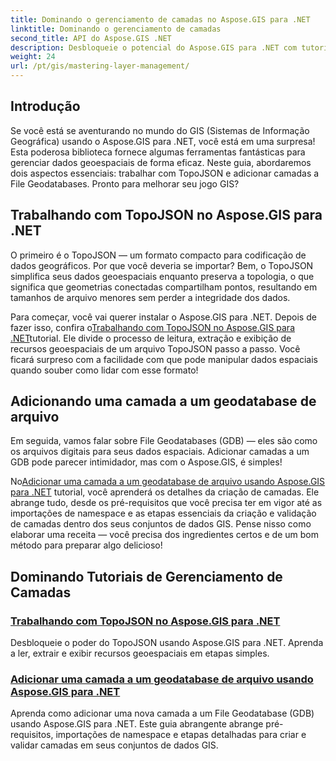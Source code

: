 ```yaml
---
title: Dominando o gerenciamento de camadas no Aspose.GIS para .NET
linktitle: Dominando o gerenciamento de camadas
second_title: API do Aspose.GIS .NET
description: Desbloqueie o potencial do Aspose.GIS para .NET com tutoriais sobre TopoJSON e File Geodatabases. Simplifique seu gerenciamento de camadas.
weight: 24
url: /pt/gis/mastering-layer-management/
---
```

## Introdução

Se você está se aventurando no mundo do GIS (Sistemas de Informação Geográfica) usando o Aspose.GIS para .NET, você está em uma surpresa! Esta poderosa biblioteca fornece algumas ferramentas fantásticas para gerenciar dados geoespaciais de forma eficaz. Neste guia, abordaremos dois aspectos essenciais: trabalhar com TopoJSON e adicionar camadas a File Geodatabases. Pronto para melhorar seu jogo GIS?

## Trabalhando com TopoJSON no Aspose.GIS para .NET

O primeiro é o TopoJSON — um formato compacto para codificação de dados geográficos. Por que você deveria se importar? Bem, o TopoJSON simplifica seus dados geoespaciais enquanto preserva a topologia, o que significa que geometrias conectadas compartilham pontos, resultando em tamanhos de arquivo menores sem perder a integridade dos dados. 

 Para começar, você vai querer instalar o Aspose.GIS para .NET. Depois de fazer isso, confira o[Trabalhando com TopoJSON no Aspose.GIS para .NET](./working-with-topojson/)tutorial. Ele divide o processo de leitura, extração e exibição de recursos geoespaciais de um arquivo TopoJSON passo a passo. Você ficará surpreso com a facilidade com que pode manipular dados espaciais quando souber como lidar com esse formato!

## Adicionando uma camada a um geodatabase de arquivo

Em seguida, vamos falar sobre File Geodatabases (GDB) — eles são como os arquivos digitais para seus dados espaciais. Adicionar camadas a um GDB pode parecer intimidador, mas com o Aspose.GIS, é simples! 

 No[Adicionar uma camada a um geodatabase de arquivo usando Aspose.GIS para .NET](./add-layer-to-file-geo-database/) tutorial, você aprenderá os detalhes da criação de camadas. Ele abrange tudo, desde os pré-requisitos que você precisa ter em vigor até as importações de namespace e as etapas essenciais da criação e validação de camadas dentro dos seus conjuntos de dados GIS. Pense nisso como elaborar uma receita — você precisa dos ingredientes certos e de um bom método para preparar algo delicioso!

## Dominando Tutoriais de Gerenciamento de Camadas
### [Trabalhando com TopoJSON no Aspose.GIS para .NET](./working-with-topojson/)
Desbloqueie o poder do TopoJSON usando Aspose.GIS para .NET. Aprenda a ler, extrair e exibir recursos geoespaciais em etapas simples.
### [Adicionar uma camada a um geodatabase de arquivo usando Aspose.GIS para .NET](./add-layer-to-file-geo-database/)
Aprenda como adicionar uma nova camada a um File Geodatabase (GDB) usando Aspose.GIS para .NET. Este guia abrangente abrange pré-requisitos, importações de namespace e etapas detalhadas para criar e validar camadas em seus conjuntos de dados GIS.